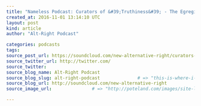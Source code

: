 ```yaml
---
title: "Nameless Podcast: Curators of &#39;Truthiness&#39; - The Egregious Elite" # => "I Made a Pretty Gem - Planet.rb"
created_at: 2016-11-01 13:14:10 UTC
layout: post
kind: article
author: "Alt-Right Podcast"

categories: podcasts
tags: 
source_post_url: https://soundcloud.com/new-alternative-right/curators-of-truthiness-the-egregious-elite    # => "http://poteland.com/blog/i-made-a-pretty-gem-planet-dot-rb/"
source_twitter_url: http://twitter.com/
source_twitter: 
source_blog_name: Alt-Right Podcast
source_blog_slug: alt-right-podcast              # => "this-is-where-i-tell-you-stuff"
source_blog_url: http://soundcloud.com/new-alternative-right               # => "http://poteland.com/articles"
source_image_url:               # => "http://poteland.com/images/site-logo.png"

---
```



<!--
   In his latest &quot;Nameless&quot; podcast, Andy Nowicki discusses the embarrassingly obvious degree to which the political and media establishments are currently colluding to make sure that their candidate gets elected president. Andy notes how both the ostensible &#39;Right&#39; and &#39;Left&#39; are closing ranks in response to a perceived threat to their shared hegemony. Not unrelatedly, he examines a recent speech delivered by President Obama which fully reveals the hideous overreach of the ruling class in their increasingly desperate bid to shut down free thought and impose ideological conformity, at all costs.

Listen to more Nameless Podcasts here: https://soundcloud.com/jnow1101           # => "I’ve been hurting to write this ever since we had the idea of creating a Planet for Cubox..." (Continued)
   alt-right-podcast              # => "this-is-where-i-tell-you-stuff"
   http://soundcloud.com/new-alternative-right               # => "http://poteland.com/articles"
                 # => "http://poteland.com/images/site-logo.png"
In his latest "Nameless" podcast, Andy Nowicki discusses the embarrassingly obvious degree to which the political and media establishments are currently colluding to make sure that their candidate gets elected president. Andy notes how both the ostensible 'Right' and 'Left' are closing ranks in response to a perceived threat to their shared hegemony. Not unrelatedly, he examines a recent speech delivered by President Obama which fully reveals the hideous overreach of the ruling class in their increasingly desperate bid to shut down free thought and impose ideological conformity, at all costs.

Listen to more Nameless Podcasts here: https://soundcloud.com/jnow1101<div class="">
    <i>Source: <a href="http://soundcloud.com/new-alternative-right">Alt-Right Podcast</a></i>
</div>
